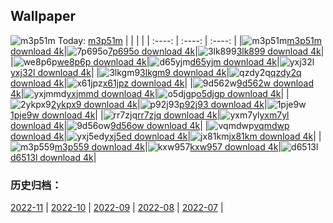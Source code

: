 ## Wallpaper
![m3p51m](https://w.wallhaven.cc/full/m3/wallhaven-m3p51m.png) Today: [m3p51m](https://th.wallhaven.cc/small/m3/m3p51m.jpg)
|      |      |      |
| :----: | :----: | :----: |
|![m3p51m](https://th.wallhaven.cc/small/m3/m3p51m.jpg)[m3p51m download 4k](https://wallhaven.cc/w/m3p51m)|![7p695o](https://th.wallhaven.cc/small/7p/7p695o.jpg)[7p695o download 4k](https://wallhaven.cc/w/7p695o)|![3lk899](https://th.wallhaven.cc/small/3l/3lk899.jpg)[3lk899 download 4k](https://wallhaven.cc/w/3lk899)|
|![we8p6p](https://th.wallhaven.cc/small/we/we8p6p.jpg)[we8p6p download 4k](https://wallhaven.cc/w/we8p6p)|![d65yjm](https://th.wallhaven.cc/small/d6/d65yjm.jpg)[d65yjm download 4k](https://wallhaven.cc/w/d65yjm)|![yxj32l](https://th.wallhaven.cc/small/yx/yxj32l.jpg)[yxj32l download 4k](https://wallhaven.cc/w/yxj32l)|
|![3lkgm9](https://th.wallhaven.cc/small/3l/3lkgm9.jpg)[3lkgm9 download 4k](https://wallhaven.cc/w/3lkgm9)|![qzdy2q](https://th.wallhaven.cc/small/qz/qzdy2q.jpg)[qzdy2q download 4k](https://wallhaven.cc/w/qzdy2q)|![x61jpz](https://th.wallhaven.cc/small/x6/x61jpz.jpg)[x61jpz download 4k](https://wallhaven.cc/w/x61jpz)|
|![9d562w](https://th.wallhaven.cc/small/9d/9d562w.jpg)[9d562w download 4k](https://wallhaven.cc/w/9d562w)|![yxjmmd](https://th.wallhaven.cc/small/yx/yxjmmd.jpg)[yxjmmd download 4k](https://wallhaven.cc/w/yxjmmd)|![o5djgp](https://th.wallhaven.cc/small/o5/o5djgp.jpg)[o5djgp download 4k](https://wallhaven.cc/w/o5djgp)|
|![2ykpx9](https://th.wallhaven.cc/small/2y/2ykpx9.jpg)[2ykpx9 download 4k](https://wallhaven.cc/w/2ykpx9)|![p92j93](https://th.wallhaven.cc/small/p9/p92j93.jpg)[p92j93 download 4k](https://wallhaven.cc/w/p92j93)|![1pje9w](https://th.wallhaven.cc/small/1p/1pje9w.jpg)[1pje9w download 4k](https://wallhaven.cc/w/1pje9w)|
|![rr7zjq](https://th.wallhaven.cc/small/rr/rr7zjq.jpg)[rr7zjq download 4k](https://wallhaven.cc/w/rr7zjq)|![yxm7yl](https://th.wallhaven.cc/small/yx/yxm7yl.jpg)[yxm7yl download 4k](https://wallhaven.cc/w/yxm7yl)|![9d56ow](https://th.wallhaven.cc/small/9d/9d56ow.jpg)[9d56ow download 4k](https://wallhaven.cc/w/9d56ow)|
|![vqmdwp](https://th.wallhaven.cc/small/vq/vqmdwp.jpg)[vqmdwp download 4k](https://wallhaven.cc/w/vqmdwp)|![yxj5ed](https://th.wallhaven.cc/small/yx/yxj5ed.jpg)[yxj5ed download 4k](https://wallhaven.cc/w/yxj5ed)|![jx81km](https://th.wallhaven.cc/small/jx/jx81km.jpg)[jx81km download 4k](https://wallhaven.cc/w/jx81km)|
|![m3p559](https://th.wallhaven.cc/small/m3/m3p559.jpg)[m3p559 download 4k](https://wallhaven.cc/w/m3p559)|![kxw957](https://th.wallhaven.cc/small/kx/kxw957.jpg)[kxw957 download 4k](https://wallhaven.cc/w/kxw957)|![d6513l](https://th.wallhaven.cc/small/d6/d6513l.jpg)[d6513l download 4k](https://wallhaven.cc/w/d6513l)|

### 历史归档：
[2022-11](https://github.com/april-projects/april-wallpaper/tree/main/picture/2022-11/) | [2022-10](https://github.com/april-projects/april-wallpaper/tree/main/picture/2022-10/) | [2022-09](https://github.com/april-projects/april-wallpaper/tree/main/picture/2022-09/) | [2022-08](https://github.com/april-projects/april-wallpaper/tree/main/picture/2022-08/) | [2022-07](https://github.com/april-projects/april-wallpaper/tree/main/picture/2022-07/) | 